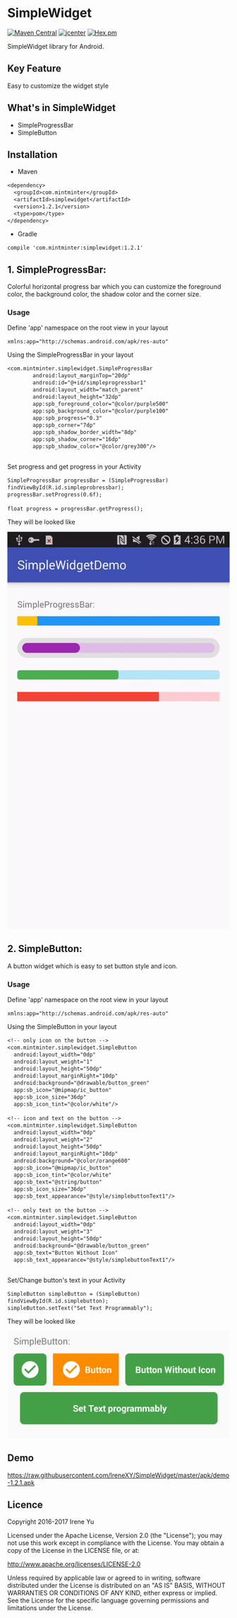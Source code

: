 # SimpleWidget

[![Maven Central](https://img.shields.io/badge/maven%20central-1.2.1-brightgreen.svg)](http://search.maven.org/#artifactdetails%7Ccom.mintminter%7Csimplewidget%7C1.0.0%7Caar) [![jcenter](https://img.shields.io/badge/jcenter-1.2.1-brightgreen.svg)](https://bintray.com/irenexy/SimpleWidget/simplewidget) [![Hex.pm](https://img.shields.io/hexpm/l/plug.svg?maxAge=2592000)](https://github.com/IreneXY/SimpleWidget/blob/master/LICENSE)

SimpleWidget library for Android.

## Key Feature
Easy to customize the widget style

## What's in SimpleWidget
* SimpleProgressBar
* SimpleButton

## Installation
* Maven
```
<dependency>
  <groupId>com.mintminter</groupId>
  <artifactId>simplewidget</artifactId>
  <version>1.2.1</version>
  <type>pom</type>
</dependency>
```

* Gradle
```
compile 'com.mintminter:simplewidget:1.2.1'
```

## 1. SimpleProgressBar:
Colorful horizontal progress bar which you can customize the foreground color, the background color, the shadow color and the corner size.

### Usage
Define 'app' namespace on the root view in your layout
```
xmlns:app="http://schemas.android.com/apk/res-auto"
```
Using the SimpleProgressBar in your layout 
```
<com.mintminter.simplewidget.SimpleProgressBar
        android:layout_marginTop="20dp"
        android:id="@+id/simpleprogressbar1"
        android:layout_width="match_parent"
        android:layout_height="32dp"
        app:spb_foreground_color="@color/purple500"
        app:spb_background_color="@color/purple100"
        app:spb_progress="0.3"
        app:spb_corner="7dp"
        app:spb_shadow_border_width="8dp"
        app:spb_shadow_corner="16dp"
        app:spb_shadow_color="@color/grey300"/>
        
```
Set progress and get progress in your Activity
```
SimpleProgressBar progressBar = (SimpleProgressBar) findViewById(R.id.simpleprobressbar);
progressBar.setProgress(0.6f);

float progress = progressBar.getProgress();

```
They will be looked like

<img src="https://github.com/IreneXY/SimpleWidget/raw/master/screenshot/SimpleProgressBar-1.1.3.gif">

## 2. SimpleButton:
A button widget which is easy to set button style and icon.

### Usage
Define 'app' namespace on the root view in your layout
```
xmlns:app="http://schemas.android.com/apk/res-auto"
```
Using the SimpleButton in your layout 
```
<!-- only icon on the button -->
<com.mintminter.simplewidget.SimpleButton
  android:layout_width="0dp"
  android:layout_weight="1"
  android:layout_height="50dp"
  android:layout_marginRight="10dp"
  android:background="@drawable/button_green"
  app:sb_icon="@mipmap/ic_button"
  app:sb_icon_size="36dp"
  app:sb_icon_tint="@color/white"/>
  
<!-- icon and text on the button -->
<com.mintminter.simplewidget.SimpleButton
  android:layout_width="0dp"
  android:layout_weight="2"
  android:layout_height="50dp"
  android:layout_marginRight="10dp"
  android:background="@color/orange600"
  app:sb_icon="@mipmap/ic_button"
  app:sb_icon_tint="@color/white"
  app:sb_text="@string/button"
  app:sb_icon_size="36dp"
  app:sb_text_appearance="@style/simplebuttonText1"/>

<!-- only text on the button -->
<com.mintminter.simplewidget.SimpleButton
  android:layout_width="0dp"
  android:layout_weight="3"
  android:layout_height="50dp"
  android:background="@drawable/button_green"
  app:sb_text="Button Without Icon"
  app:sb_text_appearance="@style/simplebuttonText1"/>
        
```
Set/Change button's text in your Activity
```
SimpleButton simpleButton = (SimpleButton) findViewById(R.id.simplebutton);
simpleButton.setText("Set Text Programmably");
```
They will be looked like

<img src="https://github.com/IreneXY/SimpleWidget/raw/master/screenshot/SimpleButton-1.2.1.png">

## Demo
https://raw.githubusercontent.com/IreneXY/SimpleWidget/master/apk/demo-1.2.1.apk

## Licence

Copyright 2016-2017 Irene Yu

Licensed under the Apache License, Version 2.0 (the "License"); you may not use this work except in compliance with the License. You may obtain a copy of the License in the LICENSE file, or at:

http://www.apache.org/licenses/LICENSE-2.0

Unless required by applicable law or agreed to in writing, software distributed under the License is distributed on an "AS IS" BASIS, WITHOUT WARRANTIES OR CONDITIONS OF ANY KIND, either express or implied. See the License for the specific language governing permissions and limitations under the License.





